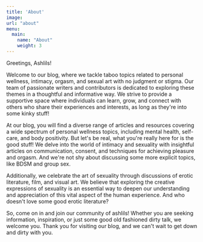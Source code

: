 ```yaml
---
title: 'About'
image: 
url: "about"
menu:
  main:
    name: "About"
    weight: 3
---
```



Greetings, Ashlils! 

Welcome to our blog, where we tackle taboo topics related to personal wellness, intimacy, orgasm, and sexual art with no judgment or stigma. Our team of passionate writers and contributors is dedicated to exploring these themes in a thoughtful and informative way. We strive to provide a supportive space where individuals can learn, grow, and connect with others who share their experiences and interests, as long as they're into some kinky stuff!

At our blog, you will find a diverse range of articles and resources covering a wide spectrum of personal wellness topics, including mental health, self-care, and body positivity. But let's be real, what you're really here for is the good stuff! We delve into the world of intimacy and sexuality with insightful articles on communication, consent, and techniques for achieving pleasure and orgasm. And we're not shy about discussing some more explicit topics, like BDSM and group sex.

Additionally, we celebrate the art of sexuality through discussions of erotic literature, film, and visual art. We believe that exploring the creative expressions of sexuality is an essential way to deepen our understanding and appreciation of this vital aspect of the human experience. And who doesn't love some good erotic literature?

So, come on in and join our community of ashlils! Whether you are seeking information, inspiration, or just some good old fashioned dirty talk, we welcome you. Thank you for visiting our blog, and we can't wait to get down and dirty with you.

